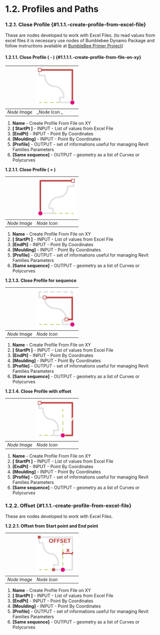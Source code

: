 # 1.2. Profiles and Paths

### 1.2.1. Close Profile {#1.1.1.-create-profile-from-excel-file}

These are nodes developed to work with Excel Files. \(to read values from excel files it is necessary use nodes of Bumblebee Dynamo Package and follow instructions available at [BumbleBee Primer Project](https://konradsobon.gitbooks.io/bumblebee-primer/content/)\)

#### 1.2.1.1. Close Profile \( - \) {#1.1.1.1.-create-profile-from-file-on-xy}

|  | ![](../.gitbook/assets/33a51610-c371-4a4f-b5b3-72c2844f75cc.small.png) |
| --- | --- |
| _Node Image_ | _Node Icon _ |

1. **Name** - Create Profile From File on XY
2. **\[ StartPt \]** - INPUT - List of values from Excel File
3. **\[EndPt\]** - INPUT - Point By Coordinates
4. **\[Moulding\]** - INPUT - Point By Coordinates
5. **\[Profile\]** - OUTPUT - set of informations useful for managing Revit Families Parameters
6. **\[Same sequence\]** - OUTPUT - geometry as a list of Curves or Polycurves

**1.2.1.1. Close Profile \( + \)**

|  | ![](../.gitbook/assets/359f9306-1451-45cc-926d-0905fdc71a40.small.png) |
| --- | --- |
| _Node Image_ |  _Node Icon_ |

1. **Name** - Create Profile From File on XY
2. **\[ StartPt \]** - INPUT - List of values from Excel File
3. **\[EndPt\]** - INPUT - Point By Coordinates
4. **\[Moulding\]** - INPUT - Point By Coordinates
5. **\[Profile\]** - OUTPUT - set of informations useful for managing Revit Families Parameters
6. **\[Same sequence\]** - OUTPUT - geometry as a list of Curves or Polycurves

**1.2.1.3. Close Profile for sequence**

|  | ![](../.gitbook/assets/9ffb8033-d483-4618-ab71-715009b8cb2b.small.png) |
| --- | --- |
| _Node Image_  |  _Node Icon_ |

1. **Name** - Create Profile From File on XY
2. **\[ StartPt \]** - INPUT - List of values from Excel File
3. **\[EndPt\]** - INPUT - Point By Coordinates
4. **\[Moulding\]** - INPUT - Point By Coordinates
5. **\[Profile\]** - OUTPUT - set of informations useful for managing Revit Families Parameters
6. **\[Same sequence\]** - OUTPUT - geometry as a list of Curves or Polycurves

**1.2.1.4. Close Profile with offset**

|  | ![](../.gitbook/assets/812678d1-0f90-4033-ad3b-a12e5011a7c7.small.png) |
| --- | --- |
| _Node Image_ |  _Node Icon_ |

1. **Name** - Create Profile From File on XY
2. **\[ StartPt \]** - INPUT - List of values from Excel File
3. **\[EndPt\]** - INPUT - Point By Coordinates
4. **\[Moulding\]** - INPUT - Point By Coordinates
5. **\[Profile\]** - OUTPUT - set of informations useful for managing Revit Families Parameters
6. **\[Same sequence\]** - OUTPUT - geometry as a list of Curves or Polycurves

### 1.2.2. Offset {#1.1.1.-create-profile-from-excel-file}

These are nodes developed to work with Excel Files.

**1.2.2.1. Offset from Start point and End point**

|  | ![](../.gitbook/assets/7ee56500-e114-4cb9-abbd-4b21932efcf8.small.png) |
| --- | --- |
| _Node Image_ |  _Node Icon_ |

1. **Name** - Create Profile From File on XY
2. **\[ StartPt \]** - INPUT - List of values from Excel File
3. **\[EndPt\]** - INPUT - Point By Coordinates
4. **\[Moulding\]** - INPUT - Point By Coordinates
5. **\[Profile\]** - OUTPUT - set of informations useful for managing Revit Families Parameters
6. **\[Same sequence\]** - OUTPUT - geometry as a list of Curves or Polycurves

